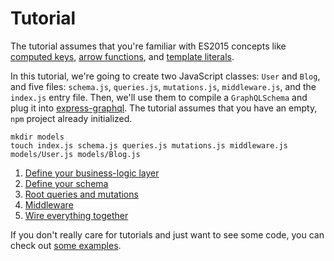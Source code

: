 # Tutorial
The tutorial assumes that you're familiar with ES2015 concepts like [computed keys](https://developer.mozilla.org/en-US/docs/Web/JavaScript/Reference/Operators/Object_initializer#Computed_property_names), [arrow functions](https://developer.mozilla.org/en-US/docs/Web/JavaScript/Guide/Functions#Arrow_functions), and [template literals](https://developer.mozilla.org/en-US/docs/Web/JavaScript/Reference/Template_literals).

In this tutorial, we're going to create two JavaScript classes: `User` and `Blog`, and five files: `schema.js`, `queries.js`, `mutations.js`, `middleware.js`, and the `index.js` entry file. Then, we'll use them to compile a `GraphQLSchema` and plug it into
[express-graphql](https://github.com/graphql/express-graphql). The tutorial assumes that you have an empty, `npm` project already initialized.

```
mkdir models
touch index.js schema.js queries.js mutations.js middleware.js models/User.js models/Blog.js
```

1. [Define your business-logic layer](tutorial/define-business-logic.html)
2. [Define your schema](tutorial/define-the-schema.html)
3. [Root queries and mutations](tutorial/root-queries-and-mutations.html)
4. [Middleware](tutorial/middleware.html)
5. [Wire everything together](tutorial/wire-everything-together.html)

If you don't really care for tutorials and just want to see some code, you can check out [some examples](https://github.com/dylnslck/micrograph/tree/master/example).
